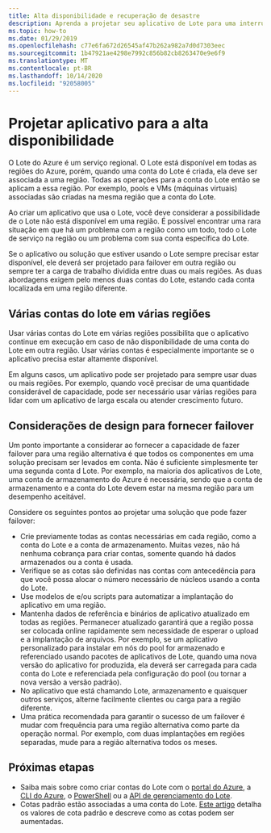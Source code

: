 ```yaml
---
title: Alta disponibilidade e recuperação de desastre
description: Aprenda a projetar seu aplicativo de Lote para uma interrupção regional.
ms.topic: how-to
ms.date: 01/29/2019
ms.openlocfilehash: c77e6fa672d26545af47b262a982a7d0d7303eec
ms.sourcegitcommit: 1b47921ae4298e7992c856b82cb8263470e9e6f9
ms.translationtype: MT
ms.contentlocale: pt-BR
ms.lasthandoff: 10/14/2020
ms.locfileid: "92058005"
---
```

# <a name="design-your-application-for-high-availability"></a>Projetar aplicativo para a alta disponibilidade

O Lote do Azure é um serviço regional. O Lote está disponível em todas as regiões do Azure, porém, quando uma conta do Lote é criada, ela deve ser associada a uma região. Todas as operações para a conta do Lote então se aplicam a essa região. Por exemplo, pools e VMs (máquinas virtuais) associadas são criadas na mesma região que a conta do Lote.

Ao criar um aplicativo que usa o Lote, você deve considerar a possibilidade de o Lote não está disponível em uma região. É possível encontrar uma rara situação em que há um problema com a região como um todo, todo o Lote de serviço na região ou um problema com sua conta específica do Lote.

Se o aplicativo ou solução que estiver usando o Lote sempre precisar estar disponível, ele deverá ser projetado para failover em outra região ou sempre ter a carga de trabalho dividida entre duas ou mais regiões. As duas abordagens exigem pelo menos duas contas do Lote, estando cada conta localizada em uma região diferente.

## <a name="multiple-batch-accounts-in-multiple-regions"></a>Várias contas do lote em várias regiões

Usar várias contas do Lote em várias regiões possibilita que o aplicativo continue em execução em caso de não disponibilidade de uma conta do Lote em outra região. Usar várias contas é especialmente importante se o aplicativo precisa estar altamente disponível.

Em alguns casos, um aplicativo pode ser projetado para sempre usar duas ou mais regiões. Por exemplo, quando você precisar de uma quantidade considerável de capacidade, pode ser necessário usar várias regiões para lidar com um aplicativo de larga escala ou atender crescimento futuro.

## <a name="design-considerations-for-providing-failover"></a>Considerações de design para fornecer failover

Um ponto importante a considerar ao fornecer a capacidade de fazer failover para uma região alternativa é que todos os componentes em uma solução precisam ser levados em conta. Não é suficiente simplesmente ter uma segunda conta d Lote. Por exemplo, na maioria dos aplicativos de Lote, uma conta de armazenamento do Azure é necessária, sendo que a conta de armazenamento e a conta do Lote devem estar na mesma região para um desempenho aceitável.

Considere os seguintes pontos ao projetar uma solução que pode fazer failover:

- Crie previamente todas as contas necessárias em cada região, como a conta do Lote e a conta de armazenamento. Muitas vezes, não há nenhuma cobrança para criar contas, somente quando há dados armazenados ou a conta é usada.
- Verifique se as cotas são definidas nas contas com antecedência para que você possa alocar o número necessário de núcleos usando a conta do Lote.
- Use modelos de e/ou scripts para automatizar a implantação do aplicativo em uma região.
- Mantenha dados de referência e binários de aplicativo atualizado em todas as regiões. Permanecer atualizado garantirá que a região possa ser colocada online rapidamente sem necessidade de esperar o upload e a implantação de arquivos. Por exemplo, se um aplicativo personalizado para instalar em nós do pool for armazenado e referenciado usando pacotes de aplicativos de Lote, quando uma nova versão do aplicativo for produzida, ela deverá ser carregada para cada conta do Lote e referenciada pela configuração do pool (ou tornar a nova versão a versão padrão).
- No aplicativo que está chamando Lote, armazenamento e quaisquer outros serviços, alterne facilmente clientes ou carga para a região diferente.
- Uma prática recomendada para garantir o sucesso de um failover é mudar com frequência para uma região alternativa como parte da operação normal. Por exemplo, com duas implantações em regiões separadas, mude para a região alternativa todos os meses.

## <a name="next-steps"></a>Próximas etapas

- Saiba mais sobre como criar contas do Lote com o [portal do Azure](batch-account-create-portal.md), a [CLI do Azure](./scripts/batch-cli-sample-create-account.md), o [PowerShell](batch-powershell-cmdlets-get-started.md) ou a [API de gerenciamento do Lote](batch-management-dotnet.md).
- Cotas padrão estão associadas a uma conta do Lote. [Este artigo](batch-quota-limit.md) detalha os valores de cota padrão e descreve como as cotas podem ser aumentadas.
